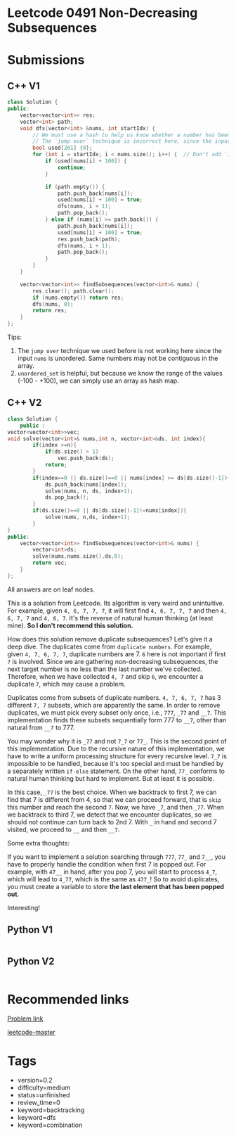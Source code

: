 # Leetcode 0491 Non-Decreasing Subsequences

# Submissions

## C++ V1

```C++
class Solution {
public:
    vector<vector<int>> res;
    vector<int> path;
    void dfs(vector<int> &nums, int startIdx) {
        // We must use a hash to help us know whether a number has been used in this level.
        // The `jump over` technique is incorrect here, since the input `nums` is unordered.
        bool used[201] {0};
        for (int i = startIdx; i < nums.size(); i++) {  // Don't add `i++` here! 
            if (used[nums[i] + 100]) {
                continue;
            }

            if (path.empty()) {
                path.push_back(nums[i]);
                used[nums[i] + 100] = true;
                dfs(nums, i + 1);
                path.pop_back();
            } else if (nums[i] >= path.back()) {
                path.push_back(nums[i]);
                used[nums[i] + 100] = true;
                res.push_back(path);
                dfs(nums, i + 1);
                path.pop_back();
            }
        }
    }

    vector<vector<int>> findSubsequences(vector<int>& nums) {
        res.clear(); path.clear();
        if (nums.empty()) return res;
        dfs(nums, 0);
        return res;
    }
};
```

Tips:

1. The `jump over` technique we used before is not working here since the input `nums` is unordered. Same numbers may not be contiguous in the array.
2. `unordered_set` is helpful, but because we know the range of the values (-100 - +100), we can simply use an array as hash map.


## C++ V2

```C++
class Solution {
    public :
vector<vector<int>>vec;
void solve(vector<int>& nums,int n, vector<int>&ds, int index){
        if(index >=n){
            if(ds.size() > 1)
                vec.push_back(ds);
            return;
        }
        if(index==0 || ds.size()==0 || nums[index] >= ds[ds.size()-1]){
            ds.push_back(nums[index]);
            solve(nums, n, ds, index+1);
            ds.pop_back();
        }
        if(ds.size()==0 || ds[ds.size()-1]!=nums[index]){
            solve(nums, n,ds, index+1);
        }
}
public:
    vector<vector<int>> findSubsequences(vector<int>& nums) {
        vector<int>ds;
        solve(nums,nums.size(),ds,0);
        return vec;
    }
};
```

All answers are on leaf nodes.

This is a solution from Leetcode. Its algorithm is very weird and unintuitive. For example, given `4, 6, 7, 7, 7`, it will first find `4, 6, 7, 7, 7` and then `4, 6, 7, 7` and `4, 6, 7`. It's the reverse of natural human thinking (at least mine). **So I don't recommend this solution.**

How does this solution remove duplicate subsequences? Let's give it a deep dive. The duplicates come from `duplicate numbers`. For example, given `4, 7, 6, 7, 7`, duplicate numbers are 7. `6` here is not important if first `7` is involved. Since we are gathering non-decreasing subsequences, the next target number is no less than the last number we've collected. Therefore, when we have collected `4, 7` and skip `6`, we encounter a duplicate `7`, which may cause a problem.

Duplicates come from subsets of duplicate numbers. `4, 7, 6, 7, 7` has 3 different `7, 7` subsets, which are apparently the same. In order to remove duplicates, we must pick every subset only once, i.e., `777`, `_77` and `__7`. This implementation finds these subsets sequentially form 777 to `__7`, other than natural from `__7` to 777. 

You may wonder why it is `_77` and not `7_7` or `77_`. This is the second point of this implementation. Due to the recursive nature of this implementation, we have to write a uniform processing structure for every recursive level. `7_7` is impossible to be handled, because it's too special and must be handled by a separately written `if-else` statement. On the other hand, `77_` conforms to natural human thinking but hard to implement. But at least it is possible.

In this case, `_77` is the best choice. When we backtrack to first 7, we can find that 7 is different from 4, so that we can proceed forward, that is `skip` this number and reach the second `7`. Now, we have `_7`, and then `_77`. When we backtrack to third 7, we detect that we encounter duplicates, so we should not continue can turn back to 2nd 7. With `_` in hand and second 7 visited, we proceed to `__` and then `__7`.


Some extra thoughts:

If you want to implement a solution searching through `777`, `77_` and `7__`, you have to properly handle the condition when first 7 is popped out. For example, with `47__` in hand, after you pop 7, you will start to process `4_7`, which will lead to `4_77`, which is the same as `477_`! So to avoid duplicates, you must create a variable to store **the last element that has been popped out**.

Interesting!

## Python V1

```python
```



## Python V2

```python

```


# Recommended links

[Problem link](https://leetcode.com/problems/non-decreasing-subsequences/description/)

[leetcode-master](https://github.com/youngyangyang04/leetcode-master/blob/master/problems/0491.%E9%80%92%E5%A2%9E%E5%AD%90%E5%BA%8F%E5%88%97.md)


# Tags

- version=0.2
- difficulty=medium
- status=unfinished
- review_time=0
- keyword=backtracking
- keyword=dfs
- keyword=combination
